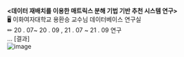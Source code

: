 **<데이터 재배치를 이용한 매트릭스 분해 기법 기반 추천 시스템 연구>**  
🖥 이화여자대학교 용환승 교수님 데이터베이스 연구실  
✏ 20 . 07~ 20 . 09  ,  21 . 07 ~ 21 . 09 연구   
...
[결과]   <br>
![image](https://user-images.githubusercontent.com/52442878/127146192-ce4d9b59-d501-494b-b7d1-28e95a74b26f.png)
